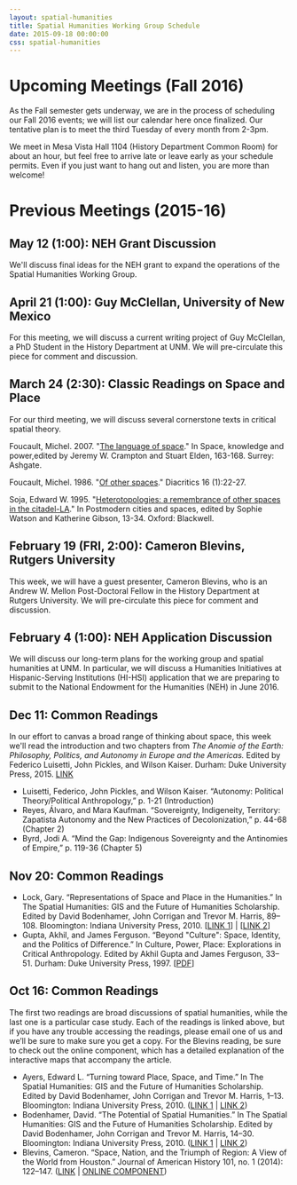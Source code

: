 ```yaml
---
layout: spatial-humanities
title: Spatial Humanities Working Group Schedule
date: 2015-09-18 00:00:00
css: spatial-humanities
---
```



# Upcoming Meetings (Fall 2016)
As the Fall semester gets underway, we are in the process of scheduling our Fall 2016 events; we will list our calendar here once finalized. Our tentative plan is to meet the third Tuesday of every month from 2-3pm.

We meet in Mesa Vista Hall 1104 (History Department Common Room) for about an hour, but feel free to arrive late or leave early as your schedule permits. Even if you just want to hang out and listen, you are more than welcome!


# Previous Meetings (2015-16)

## May 12 (1:00): NEH Grant Discussion
We'll discuss final ideas for the NEH grant to expand the operations of the Spatial Humanities Working Group.

## April 21 (1:00): Guy McClellan, University of New Mexico
For this meeting, we will discuss a current writing project of Guy McClellan, a PhD Student in the History Department at UNM. We will pre-circulate this piece for comment and discussion. 

## March 24 (2:30): Classic Readings on Space and Place
For our third meeting, we will discuss several cornerstone texts in critical spatial theory.

Foucault, Michel. 2007. "[The language of space](http://libproxy.unm.edu/login?url=http://site.ebrary.com/lib/unma/reader.action?ppg=176&docID=10211083&tm=1455751585105)." In Space, knowledge and power,edited by Jeremy W. Crampton and Stuart Elden, 163-168. Surrey: Ashgate.

Foucault, Michel. 1986. "[Of other spaces](http://libproxy.unm.edu/login?url=http://search.proquest.com/docview/1297883411/fulltext/B3C31C2C219B418FPQ/1?accountid=14613)." Diacritics 16 (1):22-27.

Soja, Edward W. 1995. "[Heterotopologies: a remembrance of other spaces in the citadel-LA](Soja-Heterotopologies.pdf)." In Postmodern cities and spaces, edited by Sophie Watson and Katherine Gibson, 13-34. Oxford: Blackwell.

## February 19 (FRI, 2:00): Cameron Blevins, Rutgers University
This week, we will have a guest presenter, Cameron Blevins, who is an Andrew W. Mellon Post-Doctoral Fellow in the History Department at Rutgers University. We will pre-circulate this piece for comment and discussion. 

## February 4 (1:00): NEH Application Discussion
We will discuss our long-term plans for the working group and spatial humanities at UNM. In particular, we will discuss a Humanities Initiatives at Hispanic-Serving Institutions (HI-HSI) application that we are preparing to submit to the National Endowment for the Humanities (NEH) in June 2016.

## Dec 11: Common Readings
In our effort to canvas a broad range of thinking about space, this week we'll read the introduction and two chapters from _The Anomie of the Earth: Philosophy, Politics, and Autonomy in Europe and the Americas._ Edited by Federico Luisetti, John Pickles, and Wilson Kaiser. Durham: Duke University Press, 2015. [LINK](http://unm.eblib.com/patron/FullRecord.aspx?p=2055742)

- Luisetti, Federico, John Pickles, and Wilson Kaiser. “Autonomy: Political Theory/Political Anthropology,” p. 1-21 (Introduction)
- Reyes, Álvaro, and Mara Kaufman. “Sovereignty, Indigeneity, Territory: Zapatista Autonomy and the New Practices of Decolonization,” p. 44-68 (Chapter 2)
- Byrd, Jodi A. “Mind the Gap: Indigenous Sovereignty and the Antinomies of Empire,” p. 119-36 (Chapter 5)


## Nov 20: Common Readings

- Lock, Gary. “Representations of Space and Place in the Humanities.” In The Spatial Humanities: GIS and the Future of Humanities Scholarship. Edited by David Bodenhamer, John Corrigan and Trevor M. Harris, 89–108. Bloomington: Indiana University Press, 2010. [[LINK 1](http://libproxy.unm.edu/login?url=http://search.ebscohost.com/login.aspx?direct=true&db=e000xna&AN=642395&site=eds-live&scope=site&ebv=EB&ppid=pp_89)] \| [[LINK 2](http://site.ebrary.com/lib/unma/reader.action?ppg=108&docID=10767195&tm=1447282816201)]
- Gupta, Akhil, and James Ferguson. “Beyond "Culture": Space, Identity, and the Politics of Difference.” In Culture, Power, Place: Explorations in Critical Anthropology. Edited by Akhil Gupta and James Ferguson, 33–51. Durham: Duke University Press, 1997. [[PDF](Gupta_Ferguson.pdf)]


## Oct 16: Common Readings
The first two readings are broad discussions of spatial humanities, while the last one is a particular case study. Each of the readings is linked above, but if you have any trouble accessing the readings, please email one of us and we’ll be sure to make sure you get a copy. For the Blevins reading, be sure to check out the online component, which has a detailed explanation of the interactive maps that accompany the article.

- Ayers, Edward L. “Turning toward Place, Space, and Time.” In The Spatial Humanities: GIS and the Future of Humanities Scholarship. Edited by David Bodenhamer, John Corrigan and Trevor M. Harris, 1–13. Bloomington: Indiana University Press, 2010. ([LINK 1](http://site.ebrary.com/lib/unma/reader.action?ppg=20&docID=10767195&tm=1444058662437) \| [LINK 2](http://libproxy.unm.edu/login?url=http://search.ebscohost.com/login.aspx?direct=true&db=e000xna&AN=642395&site=eds-live&scope=site&ebv=EB&ppid=pp_1))
- Bodenhamer, David. “The Potential of Spatial Humanities.” In The Spatial Humanities: GIS and the Future of Humanities Scholarship. Edited by David Bodenhamer, John Corrigan and Trevor M. Harris, 14–30. Bloomington: Indiana University Press, 2010. ([LINK 1](http://site.ebrary.com/lib/unma/reader.action?ppg=33&docID=10767195&tm=1444058724558) \| [LINK 2](http://libproxy.unm.edu/login?url=http://search.ebscohost.com/login.aspx?direct=true&db=e000xna&AN=642395&site=eds-live&scope=site&ebv=EB&ppid=pp_14))
- Blevins, Cameron. “Space, Nation, and the Triumph of Region: A View of the World from Houston.” Journal of American History 101, no. 1 (2014): 122–147. ([LINK](http://jah.oxfordjournals.org/content/101/1/122.full?ijkey=unucsImiwNrelaF&keytype=ref) \| [ONLINE COMPONENT](http://web.stanford.edu/group/spatialhistory/cgi-bin/site/pub.php?id=93))
 